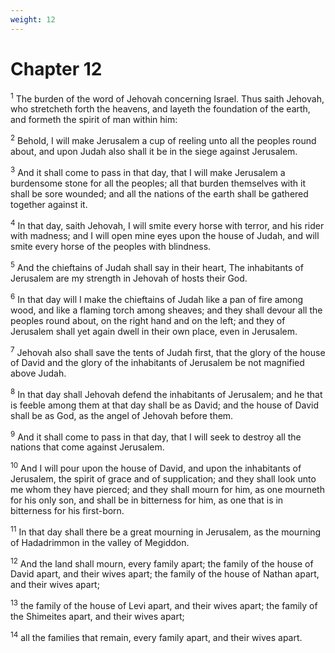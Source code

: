 ```yaml
---
weight: 12
---
```


# Chapter 12

<sup>1</sup> The burden of the word of Jehovah concerning Israel. Thus saith Jehovah, who stretcheth forth the heavens, and layeth the foundation of the earth, and formeth the spirit of man within him: 

<sup>2</sup> Behold, I will make Jerusalem a cup of reeling unto all the peoples round about, and upon Judah also shall it be in the siege against Jerusalem. 

<sup>3</sup> And it shall come to pass in that day, that I will make Jerusalem a burdensome stone for all the peoples; all that burden themselves with it shall be sore wounded; and all the nations of the earth shall be gathered together against it. 

<sup>4</sup> In that day, saith Jehovah, I will smite every horse with terror, and his rider with madness; and I will open mine eyes upon the house of Judah, and will smite every horse of the peoples with blindness. 

<sup>5</sup> And the chieftains of Judah shall say in their heart, The inhabitants of Jerusalem are my strength in Jehovah of hosts their God. 

<sup>6</sup> In that day will I make the chieftains of Judah like a pan of fire among wood, and like a flaming torch among sheaves; and they shall devour all the peoples round about, on the right hand and on the left; and they of Jerusalem shall yet again dwell in their own place, even in Jerusalem. 

<sup>7</sup> Jehovah also shall save the tents of Judah first, that the glory of the house of David and the glory of the inhabitants of Jerusalem be not magnified above Judah. 

<sup>8</sup> In that day shall Jehovah defend the inhabitants of Jerusalem; and he that is feeble among them at that day shall be as David; and the house of David shall be as God, as the angel of Jehovah before them. 

<sup>9</sup> And it shall come to pass in that day, that I will seek to destroy all the nations that come against Jerusalem. 

<sup>10</sup> And I will pour upon the house of David, and upon the inhabitants of Jerusalem, the spirit of grace and of supplication; and they shall look unto me whom they have pierced; and they shall mourn for him, as one mourneth for his only son, and shall be in bitterness for him, as one that is in bitterness for his first-born. 

<sup>11</sup> In that day shall there be a great mourning in Jerusalem, as the mourning of Hadadrimmon in the valley of Megiddon. 

<sup>12</sup> And the land shall mourn, every family apart; the family of the house of David apart, and their wives apart; the family of the house of Nathan apart, and their wives apart; 

<sup>13</sup> the family of the house of Levi apart, and their wives apart; the family of the Shimeites apart, and their wives apart; 

<sup>14</sup> all the families that remain, every family apart, and their wives apart. 


